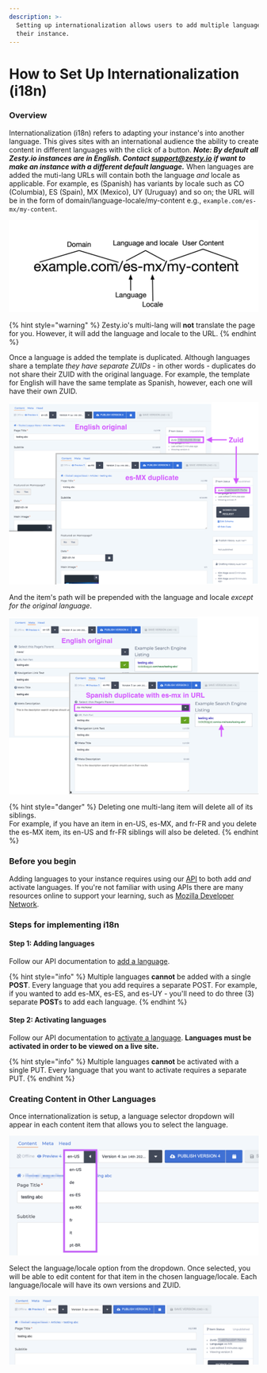 ```yaml
---
description: >-
  Setting up internationalization allows users to add multiple languages to
  their instance.
---
```


# How to Set Up Internationalization (i18n)

### Overview

Internationalization (i18n) refers to adapting your instance's into another language. This gives sites with an international audience the ability to create content in different languages with the click of a button. _**Note: By default all Zesty.io instances are in English. Contact support@zesty.io if want to make an instance with a different default language.**_ When languages are added the muti-lang URLs will contain both the language _and_ locale as applicable. For example, es (Spanish) has variants by locale such as CO (Columbia), ES (Spain), MX (Mexico), UY (Uruguay) and so on; the URL will be in the form of domain/language-locale/my-content e.g., `example.com/es-mx/my-content`.

![Example URL structure in internationalization.](../../.gitbook/assets/i18n-domain-paths.png)

{% hint style="warning" %}
Zesty.io's multi-lang will **not** translate the page for you. However, it will add the language and locale to the URL.
{% endhint %}

Once a language is added the template is duplicated. Although languages share a template _they have separate ZUIDs_ - in other words - duplicates do not share their ZUID with the original language. For example, the template for English will have the same template as Spanish, however, each one will have their own ZUID.&#x20;

![Content is duplicated when languages are added.](../../.gitbook/assets/01a-duplicated-content.png)

&#x20;And the item's path will be prepended with the language and locale _except for the original language_.

![Languages (except original) are prepended with language and locale.](../../.gitbook/assets/02b-lang-locale-paths.png)

{% hint style="danger" %}
Deleting one multi-lang item will delete all of its siblings. \
For example, if you have an item in en-US, es-MX, and fr-FR and you delete the es-MX item, its en-US and fr-FR siblings will also be deleted.
{% endhint %}

### Before you begin&#x20;

Adding languages to your instance requires using our [API](https://zesty.org/getting-started/i18n-multi-language) to both add _and_ activate languages. If you're not familiar with using APIs there are many resources online to support your learning, such as [Mozilla Developer Network](https://developer.mozilla.org/en-US/docs/Learn/JavaScript/Client-side\_web\_APIs/Introduction).

### **Steps for implementing i18n**

#### **Step 1: Adding languages**

Follow our API documentation to [add a language](https://zesty.org/getting-started/i18n-multi-language#adding-a-language).

{% hint style="info" %}
Multiple languages **cannot** be added with a single **POST**. Every language that you add requires a separate POST. For example, if you wanted to add es-MX, es-ES, and es-UY - you'll need to do three (3) separate **POST**s to add each language.
{% endhint %}

#### **Step 2: Activating languages**

Follow our API documentation to [activate a language](https://zesty.org/getting-started/i18n-multi-language#activating-a-language). **Languages must be activated in order to be viewed on a live site.**

{% hint style="info" %}
Multiple languages **cannot** be activated with a single PUT. Every language that you want to activate requires a separate PUT.
{% endhint %}

### **Creating Content in Other Languages**

Once internationalization is setup, a language selector dropdown will appear in each content item that allows you to select the language.

![Select the content's language through this dropdown.](../../.gitbook/assets/05-i18n-language-select-dropdown.png)

Select the language/locale option from the dropdown. Once selected, you will be able to edit content for that item in the chosen language/locale. Each language/locale will have its own versions and ZUID.

![Content editing views are duplicated on a per-language basis.](../../.gitbook/assets/06-i18n-es-mx-editing-content.png)
